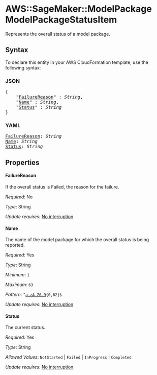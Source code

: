 # AWS::SageMaker::ModelPackage ModelPackageStatusItem

Represents the overall status of a model package.

## Syntax

To declare this entity in your AWS CloudFormation template, use the following syntax:

### JSON

<pre>
{
    "<a href="#failurereason" title="FailureReason">FailureReason</a>" : <i>String</i>,
    "<a href="#name" title="Name">Name</a>" : <i>String</i>,
    "<a href="#status" title="Status">Status</a>" : <i>String</i>
}
</pre>

### YAML

<pre>
<a href="#failurereason" title="FailureReason">FailureReason</a>: <i>String</i>
<a href="#name" title="Name">Name</a>: <i>String</i>
<a href="#status" title="Status">Status</a>: <i>String</i>
</pre>

## Properties

#### FailureReason

If the overall status is Failed, the reason for the failure.

_Required_: No

_Type_: String

_Update requires_: [No interruption](https://docs.aws.amazon.com/AWSCloudFormation/latest/UserGuide/using-cfn-updating-stacks-update-behaviors.html#update-no-interrupt)

#### Name

The name of the model package for which the overall status is being reported.

_Required_: Yes

_Type_: String

_Minimum_: <code>1</code>

_Maximum_: <code>63</code>

_Pattern_: <code>^[a-zA-Z0-9](-*[a-zA-Z0-9]){0,62}$</code>

_Update requires_: [No interruption](https://docs.aws.amazon.com/AWSCloudFormation/latest/UserGuide/using-cfn-updating-stacks-update-behaviors.html#update-no-interrupt)

#### Status

The current status.

_Required_: Yes

_Type_: String

_Allowed Values_: <code>NotStarted</code> | <code>Failed</code> | <code>InProgress</code> | <code>Completed</code>

_Update requires_: [No interruption](https://docs.aws.amazon.com/AWSCloudFormation/latest/UserGuide/using-cfn-updating-stacks-update-behaviors.html#update-no-interrupt)

